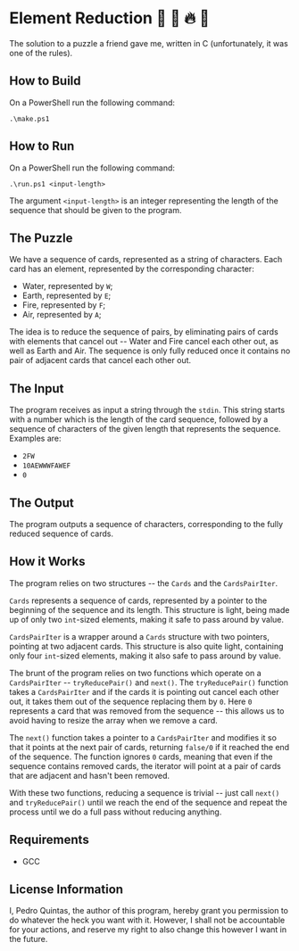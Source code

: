 # Element Reduction 🌊 🗿 🔥 💨

The solution to a puzzle a friend gave me, written in C (unfortunately, it was one of the rules).

## How to Build

On a PowerShell run the following command:

```
.\make.ps1
```

## How to Run

On a PowerShell run the following command:
```
.\run.ps1 <input-length>
```

The argument `<input-length>` is an integer representing the length of the sequence that should be given to the program.

## The Puzzle

We have a sequence of cards, represented as a string of characters.
Each card has an element, represented by the corresponding character:

- Water, represented by `W`;
- Earth, represented by `E`;
- Fire, represented by `F`;
- Air, represented by `A`;

The idea is to reduce the sequence of pairs, by eliminating pairs of cards with elements that cancel out -- Water and Fire cancel each other out, as well as Earth and Air.
The sequence is only fully reduced once it contains no pair of adjacent cards that cancel each other out.

## The Input

The program receives as input a string through the `stdin`. This string starts with a number which is the length of the card sequence, followed by a sequence of characters of the given length that represents the sequence.
Examples are:

- `2FW`
- `10AEWWWFAWEF`
- `0`

## The Output

The program outputs a sequence of characters, corresponding to the fully reduced sequence of cards.

## How it Works

The program relies on two structures -- the `Cards` and the `CardsPairIter`.

`Cards` represents a sequence of cards, represented by a pointer to the beginning of the sequence and its length.
This structure is light, being made up of only two `int`-sized elements, making it safe to pass around by value.

`CardsPairIter` is a wrapper around a `Cards` structure with two pointers, pointing at two adjacent cards.
This structure is also quite light, containing only four `int`-sized elements, making it also safe to pass around by value.

The brunt of the program relies on two functions which operate on a `CardsPairIter` -- `tryReducePair()` and `next()`.
The `tryReducePair()` function takes a `CardsPairIter` and if the cards it is pointing out cancel each other out, it takes them out of the sequence replacing them by `0`.
Here `0` represents a card that was removed from the sequence -- this allows us to avoid having to resize the array when we remove a card.

The `next()` function takes a pointer to a `CardsPairIter` and modifies it so that it points at the next pair of cards, returning `false/0` if it reached the end of the sequence.
The function ignores `0` cards, meaning that even if the sequence contains removed cards, the iterator will point at a pair of cards that are adjacent and hasn't been removed.

With these two functions, reducing a sequence is trivial -- just call `next()` and `tryReducePair()` until we reach the end of the sequence and repeat the process until we do a full pass without reducing anything.

## Requirements

- GCC

## License Information

I, Pedro Quintas, the author of this program, hereby grant you permission to do whatever the heck you want with it. However, I shall not be accountable for your actions, and reserve my right to also change this however I want in the future.
